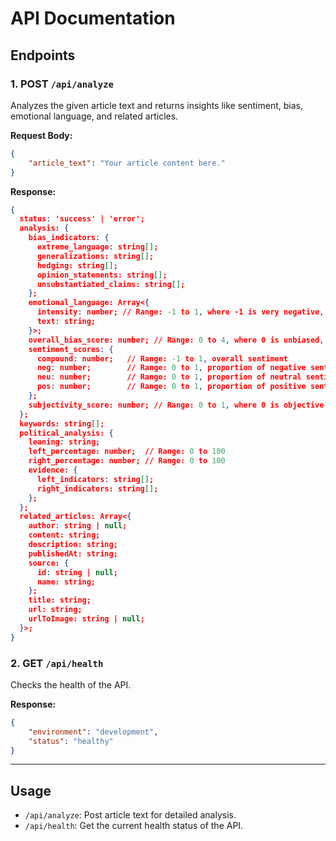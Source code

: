 # API Documentation

## Endpoints

### 1. **POST** `/api/analyze`

Analyzes the given article text and returns insights like sentiment, bias, emotional language, and related articles.

**Request Body:**
```json
{
    "article_text": "Your article content here."
}
```

**Response:**
```json
{
  status: 'success' | 'error';
  analysis: {
    bias_indicators: {
      extreme_language: string[];
      generalizations: string[];
      hedging: string[];
      opinion_statements: string[];
      unsubstantiated_claims: string[];
    };
    emotional_language: Array<{
      intensity: number; // Range: -1 to 1, where -1 is very negative, 1 is very positive
      text: string;
    }>;
    overall_bias_score: number; // Range: 0 to 4, where 0 is unbiased, 4 is extremely biased
    sentiment_scores: {
      compound: number;   // Range: -1 to 1, overall sentiment
      neg: number;        // Range: 0 to 1, proportion of negative sentiment
      neu: number;        // Range: 0 to 1, proportion of neutral sentiment
      pos: number;        // Range: 0 to 1, proportion of positive sentiment
    };
    subjectivity_score: number; // Range: 0 to 1, where 0 is objective, 1 is subjective
  };
  keywords: string[];
  political_analysis: {
    leaning: string;
    left_percentage: number;  // Range: 0 to 100
    right_percentage: number; // Range: 0 to 100
    evidence: {
      left_indicators: string[];
      right_indicators: string[];
    };
  };
  related_articles: Array<{
    author: string | null;
    content: string;
    description: string;
    publishedAt: string;
    source: {
      id: string | null;
      name: string;
    };
    title: string;
    url: string;
    urlToImage: string | null;
  }>;
}
```

### 2. **GET** `/api/health`

Checks the health of the API.

**Response:**
```json
{
    "environment": "development",
    "status": "healthy"
}
```

---

## Usage

- `/api/analyze`: Post article text for detailed analysis.
- `/api/health`: Get the current health status of the API.